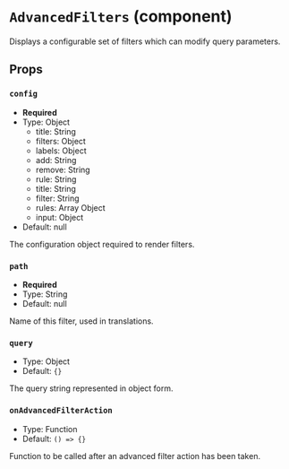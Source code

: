 `AdvancedFilters` (component)
=============================

Displays a configurable set of filters which can modify query parameters.

Props
-----

### `config`

- **Required**
- Type: Object
  - title: String
  - filters: Object
  - labels: Object
  - add: String
  - remove: String
  - rule: String
  - title: String
  - filter: String
  - rules: Array
Object
  - input: Object
- Default: null

The configuration object required to render filters.

### `path`

- **Required**
- Type: String
- Default: null

Name of this filter, used in translations.

### `query`

- Type: Object
- Default: `{}`

The query string represented in object form.

### `onAdvancedFilterAction`

- Type: Function
- Default: `() => {}`

Function to be called after an advanced filter action has been taken.

